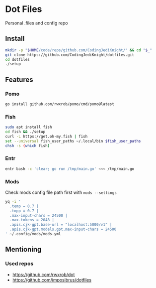 # Dot Files
Personal .files and config repo
## Install
```bash
mkdir -p "$HOME/code/reps/github.com/CodingJediKnight/" && cd "$_"
git clone https://github.com/CodingJediKnight/dotfiles.git
cd dotfiles
./setup 
```

## Features
### Pomo
```bash
go install github.com/rwxrob/pomo/cmd/pomo@latest
```
### Fish
```bash
sudo apt install fish
cd fish && ./setup
curl -L https://get.oh-my.fish | fish
set --universal fish_user_paths ~/.local/bin $fish_user_paths
chsh -s (which fish)
```
### Entr
```bash
entr bash -c 'clear; go run /tmp/main.go' <<< /tmp/main.go
```
### Mods
Check mods config file path first with `mods --settings`
```bash
yq -i '
  .temp = 0.7 |
  .topp = 0.7 |
  .max-input-chars = 24500 |
  .max-tokens = 2048 |
  .apis.cjk-gpt.base-url = "localhost:5000/v1" |
  .apis.cjk-gpt.models.gpt.max-input-chars = 24500
' ~/.config/mods/mods.yml
```
## Mentioning
### Used repos
* https://github.com/rwxrob/dot
* https://github.com/imposibrus/dotfiles
